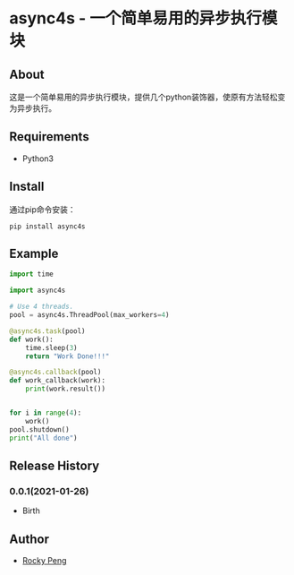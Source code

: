# async4s - 一个简单易用的异步执行模块

## About
这是一个简单易用的异步执行模块，提供几个python装饰器，使原有方法轻松变为异步执行。  

## Requirements
- Python3

## Install
通过pip命令安装：
```shell
pip install async4s
```

## Example
```python
import time

import async4s

# Use 4 threads.
pool = async4s.ThreadPool(max_workers=4)

@async4s.task(pool)
def work():
    time.sleep(3)
    return "Work Done!!!"

@async4s.callback(pool)
def work_callback(work):
    print(work.result())


for i in range(4):
    work()
pool.shutdown()
print("All done")
```

## Release History
### 0.0.1(2021-01-26)
- Birth

## Author
- <a href="mailto:pmq2008@gmail.com">Rocky Peng</a>

